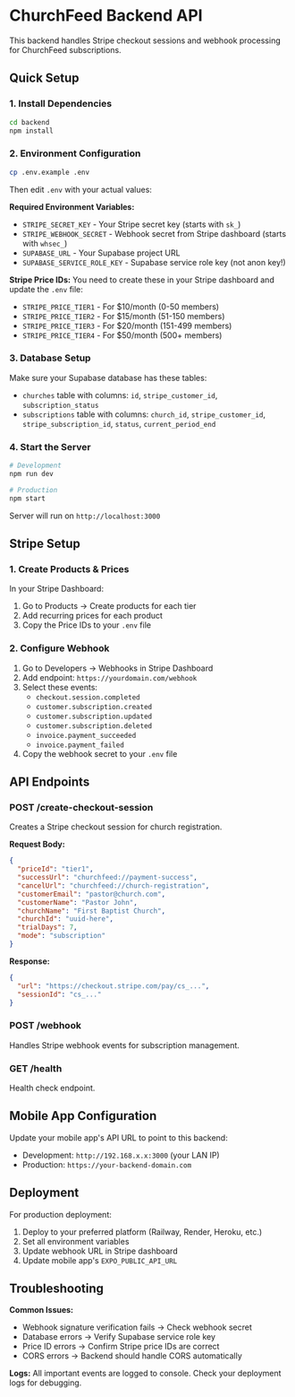 # ChurchFeed Backend API

This backend handles Stripe checkout sessions and webhook processing for ChurchFeed subscriptions.

## Quick Setup

### 1. Install Dependencies
```bash
cd backend
npm install
```

### 2. Environment Configuration
```bash
cp .env.example .env
```

Then edit `.env` with your actual values:

**Required Environment Variables:**
- `STRIPE_SECRET_KEY` - Your Stripe secret key (starts with `sk_`)
- `STRIPE_WEBHOOK_SECRET` - Webhook secret from Stripe dashboard (starts with `whsec_`)
- `SUPABASE_URL` - Your Supabase project URL
- `SUPABASE_SERVICE_ROLE_KEY` - Supabase service role key (not anon key!)

**Stripe Price IDs:**
You need to create these in your Stripe dashboard and update the `.env` file:
- `STRIPE_PRICE_TIER1` - For $10/month (0-50 members)
- `STRIPE_PRICE_TIER2` - For $15/month (51-150 members) 
- `STRIPE_PRICE_TIER3` - For $20/month (151-499 members)
- `STRIPE_PRICE_TIER4` - For $50/month (500+ members)

### 3. Database Setup
Make sure your Supabase database has these tables:
- `churches` table with columns: `id`, `stripe_customer_id`, `subscription_status`
- `subscriptions` table with columns: `church_id`, `stripe_customer_id`, `stripe_subscription_id`, `status`, `current_period_end`

### 4. Start the Server
```bash
# Development
npm run dev

# Production
npm start
```

Server will run on `http://localhost:3000`

## Stripe Setup

### 1. Create Products & Prices
In your Stripe Dashboard:
1. Go to Products → Create products for each tier
2. Add recurring prices for each product
3. Copy the Price IDs to your `.env` file

### 2. Configure Webhook
1. Go to Developers → Webhooks in Stripe Dashboard
2. Add endpoint: `https://yourdomain.com/webhook`
3. Select these events:
   - `checkout.session.completed`
   - `customer.subscription.created`
   - `customer.subscription.updated`  
   - `customer.subscription.deleted`
   - `invoice.payment_succeeded`
   - `invoice.payment_failed`
4. Copy the webhook secret to your `.env` file

## API Endpoints

### POST /create-checkout-session
Creates a Stripe checkout session for church registration.

**Request Body:**
```json
{
  "priceId": "tier1",
  "successUrl": "churchfeed://payment-success",
  "cancelUrl": "churchfeed://church-registration",
  "customerEmail": "pastor@church.com",
  "customerName": "Pastor John",
  "churchName": "First Baptist Church",
  "churchId": "uuid-here",
  "trialDays": 7,
  "mode": "subscription"
}
```

**Response:**
```json
{
  "url": "https://checkout.stripe.com/pay/cs_...",
  "sessionId": "cs_..."
}
```

### POST /webhook
Handles Stripe webhook events for subscription management.

### GET /health
Health check endpoint.

## Mobile App Configuration

Update your mobile app's API URL to point to this backend:
- Development: `http://192.168.x.x:3000` (your LAN IP)
- Production: `https://your-backend-domain.com`

## Deployment

For production deployment:
1. Deploy to your preferred platform (Railway, Render, Heroku, etc.)
2. Set all environment variables
3. Update webhook URL in Stripe dashboard
4. Update mobile app's `EXPO_PUBLIC_API_URL`

## Troubleshooting

**Common Issues:**
- Webhook signature verification fails → Check webhook secret
- Database errors → Verify Supabase service role key
- Price ID errors → Confirm Stripe price IDs are correct
- CORS errors → Backend should handle CORS automatically

**Logs:**
All important events are logged to console. Check your deployment logs for debugging.